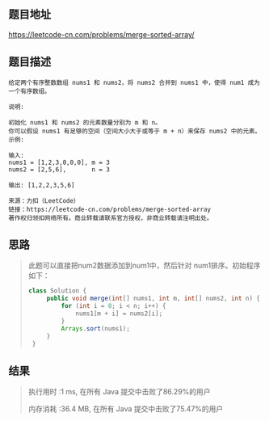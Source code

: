 
## 题目地址
https://leetcode-cn.com/problems/merge-sorted-array/

## 题目描述
```
给定两个有序整数数组 nums1 和 nums2，将 nums2 合并到 nums1 中，使得 num1 成为一个有序数组。

说明:

初始化 nums1 和 nums2 的元素数量分别为 m 和 n。
你可以假设 nums1 有足够的空间（空间大小大于或等于 m + n）来保存 nums2 中的元素。
示例:

输入:
nums1 = [1,2,3,0,0,0], m = 3
nums2 = [2,5,6],       n = 3

输出: [1,2,2,3,5,6]

来源：力扣（LeetCode）
链接：https://leetcode-cn.com/problems/merge-sorted-array
著作权归领扣网络所有。商业转载请联系官方授权，非商业转载请注明出处。
```

## 思路

>   此题可以直接把num2数据添加到num1中，然后针对 num1排序。初始程序如下：
>
>   ```java
>   class Solution {
>        public void merge(int[] nums1, int m, int[] nums2, int n) {
>            for (int i = 0; i < n; i++) {
>                nums1[m + i] = nums2[i];
>            }
>            Arrays.sort(nums1);
>        }
>    }
>    ```
>    

## 结果

> 执行用时 :1 ms, 在所有 Java 提交中击败了86.29%的用户
>
> 内存消耗 :36.4 MB, 在所有 Java 提交中击败了75.47%的用户
